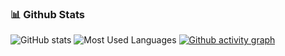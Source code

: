 ### 📊 Github Stats
![GitHub stats](https://github-readme-stats.vercel.app/api?username=solarmove&show_icons=true&theme=transparent)
![Most Used Languages](https://raw.githubusercontent.com/solarmove/github-stats-transparent/output/generated/languages.svg)
[![Github activity graph](https://github-readme-activity-graph.vercel.app/graph?username=solarmove&theme=dracula)](https://github.com/ashutosh00710/github-readme-activity-graph)
</a>
